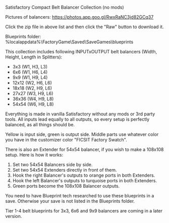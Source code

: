 Satisfactory Compact Belt Balancer Collection (no mods)

Pictures of balancers: https://photos.app.goo.gl/RwxRaNC3jd82GCq37

Click the zip file in above list and then click the "Raw" button to download it.

Blueprints folder: %localappdata%\FactoryGame\Saved\SaveGames\blueprints

This collection includes following INPUTxOUTPUT belt balancers (Width, Height, Length in Splitters):
- 3x3    (W1, H3, L3)
- 6x6    (W1, H6, L4)
- 9x9    (W1, H9, L4)
- 12x12  (W2, H6, L6)
- 18x18  (W2, H9, L6)
- 27x27  (W3, H9, L6)
- 36x36  (W4, H9, L8)
- 54x54  (W6, H9, L8)

Everything is made in vanilla Satisfactory without any mods or 3rd party tools. All inputs lead equally to all outputs, so every setup is perfectly balanced, as all things should be.

Yellow is input side, green is output side. Middle parts use whatever color you have in the customizer color "FICSIT Factory Swatch".

There is also an Extender for 54x54 balancer, if you wish to make a 108x108 setup. Here is how it works:
1. Set two 54x54 Balancers side by side.
2. Set two 54x54 Extenders directly in front of them.
3. Hook the right Balancer's outputs to orange ports in both Extenders.
4. Hook the left Balancer's outputs to turquoise ports in both Extenders.
5. Green ports become the 108x108 Balancer outputs.

You need to have Blueprint tech researched to use these blueprints in a save. Otherwise your save is not listed in the Blueprints folder.

Tier 1-4 belt blueprints for 3x3, 6x6 and 9x9 balancers are coming in a later version.

